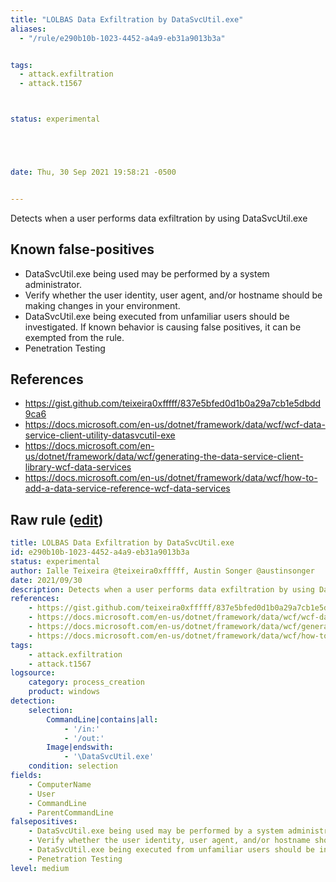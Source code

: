 ```yaml
---
title: "LOLBAS Data Exfiltration by DataSvcUtil.exe"
aliases:
  - "/rule/e290b10b-1023-4452-a4a9-eb31a9013b3a"


tags:
  - attack.exfiltration
  - attack.t1567



status: experimental





date: Thu, 30 Sep 2021 19:58:21 -0500


---
```


Detects when a user performs data exfiltration by using DataSvcUtil.exe

<!--more-->


## Known false-positives

* DataSvcUtil.exe being used may be performed by a system administrator.
* Verify whether the user identity, user agent, and/or hostname should be making changes in your environment.
* DataSvcUtil.exe being executed from unfamiliar users should be investigated. If known behavior is causing false positives, it can be exempted from the rule.
* Penetration Testing



## References

* https://gist.github.com/teixeira0xfffff/837e5bfed0d1b0a29a7cb1e5dbdd9ca6
* https://docs.microsoft.com/en-us/dotnet/framework/data/wcf/wcf-data-service-client-utility-datasvcutil-exe
* https://docs.microsoft.com/en-us/dotnet/framework/data/wcf/generating-the-data-service-client-library-wcf-data-services
* https://docs.microsoft.com/en-us/dotnet/framework/data/wcf/how-to-add-a-data-service-reference-wcf-data-services


## Raw rule ([edit](https://github.com/SigmaHQ/sigma/edit/master/rules/windows/process_creation/proc_creation_win_lolbas_data_exfiltration_by_using_datasvcutil.yml))
```yaml
title: LOLBAS Data Exfiltration by DataSvcUtil.exe
id: e290b10b-1023-4452-a4a9-eb31a9013b3a
status: experimental
author: Ialle Teixeira @teixeira0xfffff, Austin Songer @austinsonger
date: 2021/09/30 
description: Detects when a user performs data exfiltration by using DataSvcUtil.exe
references:
    - https://gist.github.com/teixeira0xfffff/837e5bfed0d1b0a29a7cb1e5dbdd9ca6
    - https://docs.microsoft.com/en-us/dotnet/framework/data/wcf/wcf-data-service-client-utility-datasvcutil-exe
    - https://docs.microsoft.com/en-us/dotnet/framework/data/wcf/generating-the-data-service-client-library-wcf-data-services
    - https://docs.microsoft.com/en-us/dotnet/framework/data/wcf/how-to-add-a-data-service-reference-wcf-data-services
tags:
    - attack.exfiltration
    - attack.t1567
logsource:
    category: process_creation
    product: windows
detection:
    selection:
        CommandLine|contains|all:
            - '/in:'
            - '/out:'
        Image|endswith:
            - '\DataSvcUtil.exe'
    condition: selection
fields:
    - ComputerName
    - User
    - CommandLine
    - ParentCommandLine
falsepositives:
    - DataSvcUtil.exe being used may be performed by a system administrator. 
    - Verify whether the user identity, user agent, and/or hostname should be making changes in your environment.
    - DataSvcUtil.exe being executed from unfamiliar users should be investigated. If known behavior is causing false positives, it can be exempted from the rule.
    - Penetration Testing
level: medium

```
